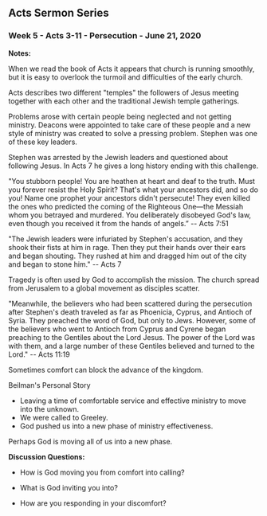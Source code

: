 ## Acts Sermon Series


### Week 5 - Acts 3-11 - Persecution - June 21, 2020

**Notes:**

When we read the book of Acts it appears that church is running smoothly, but it is easy to
overlook the turmoil and difficulties of the early church.

Acts describes two different "temples" the followers of Jesus meeting together with each
other and the traditional Jewish temple gatherings.

Problems arose with certain people being neglected and not getting ministry.  Deacons were
appointed to take care of these people and a new style of ministry was created to solve
a pressing problem.  Stephen was one of these key leaders.

Stephen was arrested by the Jewish leaders and questioned about following Jesus.  In Acts 7
he gives a long history ending with this challenge.

"You stubborn people! You are heathen at heart and deaf to the truth. Must you forever resist the Holy Spirit? That's what your ancestors did, and so do you! Name one prophet your ancestors didn't persecute! They even killed the ones who predicted the coming of the Righteous One—the Messiah whom you betrayed and murdered. You deliberately disobeyed God's law, even though you received it from the hands of angels.”  -- Acts 7:51

"The Jewish leaders were infuriated by Stephen's accusation, and they shook their fists at him in rage.  Then they put their hands over their ears and began shouting. They rushed at him and dragged him out of the city and began to stone him." -- Acts 7

Tragedy is often used by God to accomplish the mission. The church spread from Jerusalem to a global movement as disciples scatter.

"Meanwhile, the believers who had been scattered during the persecution after Stephen's death traveled as far as Phoenicia, Cyprus, and Antioch of Syria. They preached the word of God, but only to Jews. However, some of the believers who went to Antioch from Cyprus and Cyrene began preaching to the Gentiles about the Lord Jesus. The power of the Lord was with them, and a large number of these Gentiles believed and turned to the Lord."
-- Acts 11:19 

Sometimes comfort can block the advance of the kingdom.

Beilman's Personal Story

* Leaving a time of comfortable service and effective ministry to move into the unknown.  
* We were called to Greeley.
* God pushed us into a new phase of ministry effectiveness.

Perhaps God is moving all of us into a new phase.


**Discussion Questions:**

* How is God moving you from comfort into calling?

* What is God inviting you into?

* How are you responding in your discomfort?

